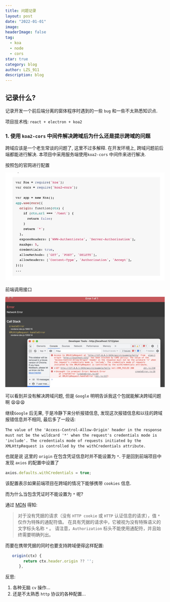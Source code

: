 ```yaml
---
title: 问题记录
layout: post
date: "2022-01-01"
image:
headerImage: false
tag:
  - koa
  - node
  - cors
star: true
category: blog
author: LZS_911
description: blog
---
```


## 记录什么?

记录开发一个前后端分离的窗体程序时遇到的一些 `bug` 和一些不太熟悉知识点.

项目技术栈: `react + electron + koa2`

### 1. 使用 `koa2-cors` 中间件解决跨域后为什么还是提示跨域的问题

跨域应该是一个老生常谈的问题了, 这里不过多解释. 在开发环境上, 跨域问题前后端都能进行解决. 本项目中采用服务端使用`koa2-cors` 中间件来进行解决.

按照包的官网进行配置

![alt](../assets/images/treasure-bowl-question/koa-cors-docs.jpg)

前端调用接口

![alt](../assets/images/treasure-bowl-question/request-error.jpg)

可以看到并没有解决跨域问题, 但是 `Google` 明明告诉我这个包就能解决跨域问题啊 😫😫😫

继续`Google` 后无果, 于是冷静下来分析报错信息, 发现这次报错信息和以往的跨域报错信息并不相同, 最后多了一段话:

`The value of the 'Access-Control-Allow-Origin' header in the response must not be the wildcard '*' when the request's credentials mode is 'include'. The credentials mode of requests initiated by the XMLHttpRequest is controlled by the withCredentials attribute.`

也就是说 这里的 `origin` 在包含凭证信息时并不能设置为 `*`. 于是回到前端项目中发现 `axios` 的配置中设置了

```javascript
axios.defaults.withCredentials = true;
```

该配置表示如果前端项目在跨域的情况下能够携带 `cookies` 信息.

而为什么当包含凭证时不能设置为 `*` 呢?

通过 [MDN](https://developer.mozilla.org/zh-CN/docs/Web/HTTP/Headers/Access-Control-Allow-Headers) 得知:

> 对于没有凭据的请求（没有 `HTTP cookie` 或 `HTTP` 认证信息的请求），值 `*` 仅作为特殊的通配符值。 在具有凭据的请求中，它被视为没有特殊语义的文字标头名称 `*` 。 请注意，`Authorization` 标头不能使用通配符，并且始终需要明确列出。

而要在携带凭据的同时也要支持跨域便得这样配置:

```javascript
   origin(ctx) {
        return ctx.header.origin ?? '';
      },
```

反思:

1. 各种无脑 `cv` 操作...
2. 还是不太熟悉 `http` 协议的各种配置...

